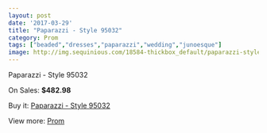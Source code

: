 ```yaml
---
layout: post
date: '2017-03-29'
title: "Paparazzi - Style 95032"
category: Prom
tags: ["beaded","dresses","paparazzi","wedding","junoesque"]
image: http://img.sequinious.com/18584-thickbox_default/paparazzi-style-95032.jpg
---
```

Paparazzi - Style 95032

On Sales: **$482.98**
<a href="https://www.sequinious.com/prom/8643-paparazzi-style-95032.html"><amp-img layout="responsive" width="600" height="600" src="//img.sequinious.com/18584-thickbox_default/paparazzi-style-95032.jpg" alt="Paparazzi - Style 95032 0" /></a>
<a href="https://www.sequinious.com/prom/8643-paparazzi-style-95032.html"><amp-img layout="responsive" width="600" height="600" src="//img.sequinious.com/18588-thickbox_default/paparazzi-style-95032.jpg" alt="Paparazzi - Style 95032 1" /></a>
<a href="https://www.sequinious.com/prom/8643-paparazzi-style-95032.html"><amp-img layout="responsive" width="600" height="600" src="//img.sequinious.com/18587-thickbox_default/paparazzi-style-95032.jpg" alt="Paparazzi - Style 95032 2" /></a>
<a href="https://www.sequinious.com/prom/8643-paparazzi-style-95032.html"><amp-img layout="responsive" width="600" height="600" src="//img.sequinious.com/18586-thickbox_default/paparazzi-style-95032.jpg" alt="Paparazzi - Style 95032 3" /></a>
<a href="https://www.sequinious.com/prom/8643-paparazzi-style-95032.html"><amp-img layout="responsive" width="600" height="600" src="//img.sequinious.com/18585-thickbox_default/paparazzi-style-95032.jpg" alt="Paparazzi - Style 95032 4" /></a>

Buy it: [Paparazzi - Style 95032](https://www.sequinious.com/prom/8643-paparazzi-style-95032.html "Paparazzi - Style 95032")

View more: [Prom](https://www.sequinious.com/7-prom "Prom")